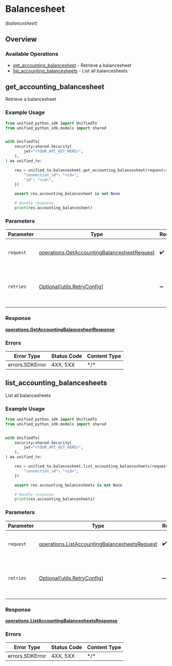 # Balancesheet
(*balancesheet*)

## Overview

### Available Operations

* [get_accounting_balancesheet](#get_accounting_balancesheet) - Retrieve a balancesheet
* [list_accounting_balancesheets](#list_accounting_balancesheets) - List all balancesheets

## get_accounting_balancesheet

Retrieve a balancesheet

### Example Usage

<!-- UsageSnippet language="python" operationID="getAccountingBalancesheet" method="get" path="/accounting/{connection_id}/balancesheet/{id}" -->
```python
from unified_python_sdk import UnifiedTo
from unified_python_sdk.models import shared


with UnifiedTo(
    security=shared.Security(
        jwt="<YOUR_API_KEY_HERE>",
    ),
) as unified_to:

    res = unified_to.balancesheet.get_accounting_balancesheet(request={
        "connection_id": "<id>",
        "id": "<id>",
    })

    assert res.accounting_balancesheet is not None

    # Handle response
    print(res.accounting_balancesheet)

```

### Parameters

| Parameter                                                                                                  | Type                                                                                                       | Required                                                                                                   | Description                                                                                                |
| ---------------------------------------------------------------------------------------------------------- | ---------------------------------------------------------------------------------------------------------- | ---------------------------------------------------------------------------------------------------------- | ---------------------------------------------------------------------------------------------------------- |
| `request`                                                                                                  | [operations.GetAccountingBalancesheetRequest](../../models/operations/getaccountingbalancesheetrequest.md) | :heavy_check_mark:                                                                                         | The request object to use for the request.                                                                 |
| `retries`                                                                                                  | [Optional[utils.RetryConfig]](../../models/utils/retryconfig.md)                                           | :heavy_minus_sign:                                                                                         | Configuration to override the default retry behavior of the client.                                        |

### Response

**[operations.GetAccountingBalancesheetResponse](../../models/operations/getaccountingbalancesheetresponse.md)**

### Errors

| Error Type      | Status Code     | Content Type    |
| --------------- | --------------- | --------------- |
| errors.SDKError | 4XX, 5XX        | \*/\*           |

## list_accounting_balancesheets

List all balancesheets

### Example Usage

<!-- UsageSnippet language="python" operationID="listAccountingBalancesheets" method="get" path="/accounting/{connection_id}/balancesheet" -->
```python
from unified_python_sdk import UnifiedTo
from unified_python_sdk.models import shared


with UnifiedTo(
    security=shared.Security(
        jwt="<YOUR_API_KEY_HERE>",
    ),
) as unified_to:

    res = unified_to.balancesheet.list_accounting_balancesheets(request={
        "connection_id": "<id>",
    })

    assert res.accounting_balancesheets is not None

    # Handle response
    print(res.accounting_balancesheets)

```

### Parameters

| Parameter                                                                                                      | Type                                                                                                           | Required                                                                                                       | Description                                                                                                    |
| -------------------------------------------------------------------------------------------------------------- | -------------------------------------------------------------------------------------------------------------- | -------------------------------------------------------------------------------------------------------------- | -------------------------------------------------------------------------------------------------------------- |
| `request`                                                                                                      | [operations.ListAccountingBalancesheetsRequest](../../models/operations/listaccountingbalancesheetsrequest.md) | :heavy_check_mark:                                                                                             | The request object to use for the request.                                                                     |
| `retries`                                                                                                      | [Optional[utils.RetryConfig]](../../models/utils/retryconfig.md)                                               | :heavy_minus_sign:                                                                                             | Configuration to override the default retry behavior of the client.                                            |

### Response

**[operations.ListAccountingBalancesheetsResponse](../../models/operations/listaccountingbalancesheetsresponse.md)**

### Errors

| Error Type      | Status Code     | Content Type    |
| --------------- | --------------- | --------------- |
| errors.SDKError | 4XX, 5XX        | \*/\*           |